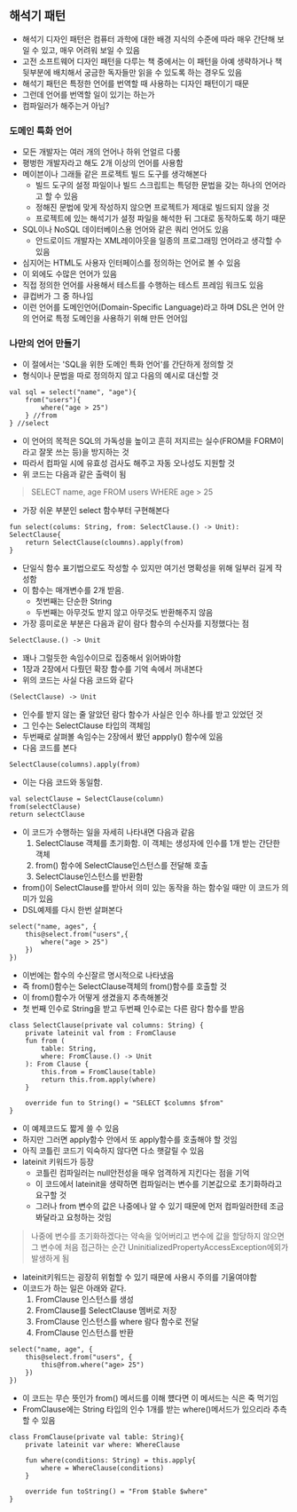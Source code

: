 ## 해석기 패턴
- 해석기 디자인 패턴은 컴퓨터 과학에 대한 배경 지식의 수준에 따라 매우 간단해 보일 수 있고, 매우 어려워 보일 수 있음
- 고전 소프트웨어 디자인 패턴을 다루는 책 중에서는 이 패턴을 아예 생략하거나 책 뒷부분에 배치해서 궁금한 독자들만 읽을 수 있도록 하는 경우도 있음
- 해석기 패턴은 특정한 언어를 번역할 때 사용하는 디자인 패턴이기 때문
- 그런데 언어를 번역할 일이 있기는 하는가
- 컴파일러가 해주는거 아님?

### 도메인 특화 언어
- 모든 개발자는 여러 개의 언어나 하위 언얼르 다룸
- 평벙한 개발자라고 해도 2개 이상의 언어를 사용함
- 메이븐이나 그래들 같은 프로젝트 빌드 도구를 생각해본다
  - 빌드 도구의 설정 파일이나 빌드 스크립트는 특덩한 문법을 갖는 하나의 언어라고 할 수 있음
  - 정해진 문법에 맞게 작성하지 않으면 프로젝트가 제대로 빌드되지 않을 것
  - 프로젝트에 있는 해석기가 설정 파일을 해석한 뒤 그대로 동작하도록 하기 때문
- SQL이나 NoSQL 데이터베이스용 언어와 같은 쿼리 언어도 있음
  - 안드로이드 개발자는 XML레이아웃을 일종의 프로그래밍 언어라고 생각할 수 있음
- 심지어는 HTML도 사용자 인터페이스를 정의하는 언어로 볼 수 있음
- 이 외에도 수많은 언어가 있음
- 직접 정의한 언어를 사용해서 테스트를 수행하는 테스트 프레임 워크도 있음
- 큐컵버가 그 중 하나임
- 이런 언어를 도메인언어(Domain-Specific Language)라고 하며 DSL은 언어 안의 언어로 특정 도메인을 사용하기 위해 만든 언어임 

### 나만의 언어 만들기
- 이 절에서는 'SQL을 위한 도메인 특화 언어'를 간단하게 정의할 것
- 형식이나 문법을 따로 정의하지 않고 다음의 예시로 대신할 것
```
val sql = select("name", "age"){
    from("users"){
        where("age > 25")
    } //from
} //select
```
- 이 언어의 목적은 SQL의 가독성을 높이고 흔히 저지르는 실수(FROM을 FORM이라고 잘못 쓰는 등)을 방지하는 것
- 따라서 컴파일 시에 유효성 검사도 해주고 자동 오나성도 지원할 것
- 위 코드는 다음과 같은 출력이 됨
> SELECT name, age FROM users WHERE age > 25
- 가장 쉬운 부분인 select 함수부터 구현해본다
```
fun select(colums: String, from: SelectClause.() -> Unit): SelectClause{
    return SelectClause(cloumns).apply(from)
}
```
- 단일식 함수 표기법으로도 작성할 수 있지만 여기선 명확성을 위해 일부러 길게 작성함
- 이 함수는 매개변수를 2개 받음.
  - 첫번째는 단순한 String
  - 두번째는 아무것도 받지 않고 아무것도 반환해주지 않음
- 가장 흥미로운 부분은 다음과 같이 람다 함수의 수신자를 지정했다는 점
```
SelectClause.() -> Unit
```
- 꽤나 그럴듯한 속임수이므로 집중해서 읽어봐야함
- 1장과 2장에서 다뤘던 확장 함수를 기억 속에서 꺼내본다
- 위의 코드는 사실 다음 코드와 같다
```
(SelectClause) -> Unit
```
- 인수를 받지 않는 줄 알았던 람다 함수가 사실은 인수 하나를 받고 있었던 것
- 그 인수는 SelectClause 타입의 객체임
- 두번째로 살펴볼 속임수는 2장에서 봤던 appply() 함수에 있음
- 다음 코드를 본다
```
SelectClause(columns).apply(from)
```
- 이는 다음 코드와 동일함.
```
val selectClause = SelectClause(column)
from(selectClause)
return selectClause
```
- 이 코드가 수행하는 일을 자세히 나타내면 다음과 같음
  1. SelectClause 객체를 초기화함. 이 객체는 생성자에 인수를 1개 받는 간단한 객체
  2. from() 함수에 SelectClause인스턴스를 전달해 호출
  3. SelectClause인스턴스를 반환함
- from()이 SelectClause를 받아서 의미 있는 동작을 하는 함수일 때만 이 코드가 의미가 있음
- DSL예제를 다시 한번 살펴본다
```
select("name, ages", {
    this@select.from("users",{
        where("age > 25")
    })
})
```
- 이번에는 함수의 수신잘르 명시적으로 나타냈음
- 즉 from()함수는 SelectClause객체의 from()함수를 호출할 것
- 이 from()함수가 어떻게 생겼을지 추측해볼것
- 첫 번째 인수로 String을 받고 두번째 인수로는 다른 람다 함수를 받음
```
class SelectClause(private val columns: String) {
    private lateinit val from : FromClause
    fun from (
        table: String,
        where: FromClause.() -> Unit
    ): From Clause {
        this.from = FromClause(table)
        return this.from.apply(where)
    }

    override fun to String() = "SELECT $columns $from"
}
```
- 이 예제코드도 짧게 쓸 수 있음
- 하지만 그러면 apply함수 안에서 또 apply함수를 호출해야 할 것임
- 아직 코틀린 코드기 익숙하지 않다면 다소 햇갈릴 수 있음
- lateinit 키워드가 등장
  - 코틀린 컴파일러는 null안전성을 매우 엄격하게 지킨다는 점을 기억
  - 이 코드에서 lateinit을 생략하면 컴파일러는 변수를 기본값으로 초기화하라고 요구할 것
  - 그러나 from 변수의 값은 나중에나 알 수 있기 때문에 먼저 컴파일러한테 조금 봐달라고 요청하는 것임
> 나중에 변수를 초기화하겠다는 약속을 잊어버리고 변수에 값을 할당하지 않으면 그 변수에 처음 접근하는 순간 UninitializedPropertyAccessException에외가 발생하게 됨
- lateinit키워드는 굉장히 위험할 수 있기 때문에 사용시 주의를 기울여야함
- 이코드가 하는 일은 아래와 같다.
  1. FromClause 인스턴스를 생성
  2. FromClause를 SelectClause 멤버로 저장
  3. FromClause 인스턴스를 where 람다 함수로 전달
  4. FromClause 인스턴스를 반환
```
select("name, age", {
    this@select.from("users", {
        this@from.where("age> 25")
    })
})
```
- 이 코드는 무슨 뜻인가 from() 메서드를 이해 헀다면 이 메서드는 식은 죽 먹기임
- FromClause에는 String 타입의 인수 1개를 받는 where()메서드가 있으리라 추측할 수 있음
```
class FromClause(private val table: String){
    private lateinit var where: WhereClause

    fun where(conditions: String) = this.apply{
        where = WhereClause(conditions)
    }

    override fun toString() = "From $table $where"
}
```